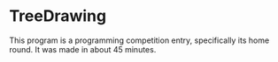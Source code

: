 # TreeDrawing

This program is a programming competition entry, specifically its home round.
It was made in about 45 minutes.
